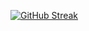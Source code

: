 [![GitHub Streak](https://github-readme-streak-stats-two-neon.vercel.app?user=Arjunmehta312&theme=tokyonight-duo&date_format=j%20M%5B%20Y%5D)](https://git.io/streak-stats)
